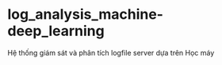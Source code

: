 # log_analysis_machine-deep_learning
Hệ thống giám sát và phân tích logfile server dựa trên Học máy
